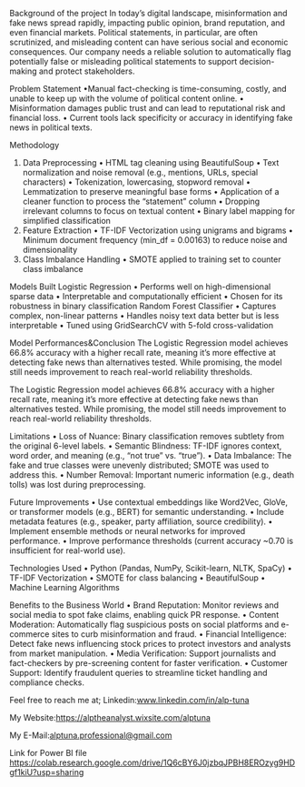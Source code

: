 Background of the project
In today’s digital landscape, misinformation and fake news spread rapidly, impacting public opinion, brand reputation, and even financial markets. Political statements, in particular, are often scrutinized, and misleading content can have serious social and economic consequences. Our company needs a reliable solution to automatically flag potentially false or misleading political statements to support decision-making and protect stakeholders.

Problem Statement
•Manual fact-checking is time-consuming, costly, and unable to keep up with the volume of political content online.
•	Misinformation damages public trust and can lead to reputational risk and financial loss.
•	Current tools lack specificity or accuracy in identifying fake news in political texts.
 
Methodology
1. Data Preprocessing
•	HTML tag cleaning using BeautifulSoup
•	Text normalization and noise removal (e.g., mentions, URLs, special characters)
•	Tokenization, lowercasing, stopword removal
•	Lemmatization to preserve meaningful base forms
•	Application of a cleaner function to process the “statement” column
•	Dropping irrelevant columns to focus on textual content
•	Binary label mapping for simplified classification
3. Feature Extraction
•	TF-IDF Vectorization using unigrams and bigrams
•	Minimum document frequency (min_df = 0.00163) to reduce noise and dimensionality
5. Class Imbalance Handling
•	SMOTE applied to training set to counter class imbalance

Models Built
Logistic Regression
•	Performs well on high-dimensional sparse data
•	Interpretable and computationally efficient
•	Chosen for its robustness in binary classification
Random Forest Classifier
•	Captures complex, non-linear patterns
•	Handles noisy text data better but is less interpretable
•	Tuned using GridSearchCV with 5-fold cross-validation

Model Performances&Conclusion
The Logistic Regression model achieves 66.8% accuracy with a higher recall rate, meaning it’s more effective at detecting fake news than alternatives tested.
While promising, the model still needs improvement to reach real-world reliability thresholds.


The Logistic Regression model achieves 66.8% accuracy with a higher recall rate, meaning it’s more effective at detecting fake news than alternatives tested.
While promising, the model still needs improvement to reach real-world reliability thresholds.

Limitations
•	Loss of Nuance: Binary classification removes subtlety from the original 6-level labels.
•	Semantic Blindness: TF-IDF ignores context, word order, and meaning (e.g., “not true” vs. “true”).
•	Data Imbalance: The fake and true classes were unevenly distributed; SMOTE was used to address this.
•	Number Removal: Important numeric information (e.g., death tolls) was lost during preprocessing.

 Future Improvements
 •	Use contextual embeddings like Word2Vec, GloVe, or transformer models (e.g., BERT) for semantic understanding.
 •	Include metadata features (e.g., speaker, party affiliation, source credibility).
 •	Implement ensemble methods or neural networks for improved performance.
 •	Improve performance thresholds (current accuracy ~0.70 is insufficient for real-world use).

Technologies Used
•	Python (Pandas, NumPy, Scikit-learn, NLTK, SpaCy)
•	TF-IDF Vectorization
•	SMOTE for class balancing
•	BeautifulSoup
•	Machine Learning Algorithms

Benefits to the Business World
•	Brand Reputation: Monitor reviews and social media to spot fake claims, enabling quick PR response.
•	Content Moderation: Automatically flag suspicious posts on social platforms and e-commerce sites to curb misinformation and fraud.
•	Financial Intelligence: Detect fake news influencing stock prices to protect investors and analysts from market manipulation.
•	Media Verification: Support journalists and fact-checkers by pre-screening content for faster verification.
•	Customer Support: Identify fraudulent queries to streamline ticket handling and compliance checks.

Feel free to reach me at; Linkedin:www.linkedin.com/in/alp-tuna

My Website:https://alptheanalyst.wixsite.com/alptuna

My E-Mail:alptuna.professional@gmail.com

Link for Power BI file https://colab.research.google.com/drive/1Q6cBY6J0jzbqJPBH8EROzyg9HDgf1kiU?usp=sharing

